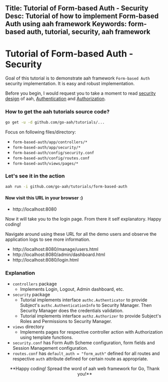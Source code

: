 Title: Tutorial of Form-based Auth - Security
Desc: Tutorial of how to implement Form-based Auth using aah framework
Keywords: form-based auth, tutorial, security, aah framework
---
# Tutorial of Form-based Auth - Security

Goal of this tutorial is to demonstrate aah framework `Form-based Auth` security implementation. It is easy and robust implementation.

Before you begin, I would request you to take a moment to read [security design](/security-design.html) of aah, [Authentication](/authentication.html) and [Authorization](/authorization.html).

### How to get the aah tutorials source code?

```bash
go get -u -d github.com/go-aah/tutorials/...
```
Focus on following files/directory:

  * `form-based-auth/app/controllers/*`
  * `form-based-auth/app/security/*`
  * `form-based-auth/config/security.conf`
  * `form-based-auth/config/routes.conf`
  * `form-based-auth/views/pages/*`

### Let's see it in the action

```bash
aah run -i github.com/go-aah/tutorials/form-based-auth
```

#### Now visit this URL in your browser :)

  * http://localhost:8080

Now it will take you to the login page. From there it self explanatory. Happy coding!

Navigate around using these URL for all the demo users and observe the application logs to see more information.

  * http://localhost:8080/manage/users.html
  * http://localhost:8080/admin/dashboard.html
  * http://localhost:8080/login.html

### Explanation

  * `controllers` package
      - Implements Login, Logout, Admin dashboard, etc.
  * `security` package
      - Tutorial implements interface `authc.Authenticator` to provide Subject's `authc.AuthenticationInfo` to Security Manager. Then Security Manager does the credentials validation.
      - Tutorial implements interface `authz.Authorizer` to provide Subject's Roles and Permissions to Security Manager.
  * `views` directory
      - Implements pages for respective controller action with Authorization using template functions.
  * `security.conf` has Form Auth Scheme configuration, form fields and Session Management configuration.
  * `routes.conf` has `default_auth = "form_auth"` defined for all routes and respective `auth` attribute defined for certain route as appropriate.

<center>**Happy coding! Spread the word of aah web framework for Go, Thank you!**</center>
